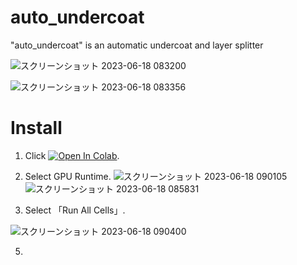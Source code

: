 # auto_undercoat
"auto_undercoat" is an automatic undercoat and layer splitter

![スクリーンショット 2023-06-18 083200](https://github.com/mattyamonaca/auto_undercoat/assets/48423148/b87f9a90-ca81-4947-a558-9bc7fac5071c)

![スクリーンショット 2023-06-18 083356](https://github.com/mattyamonaca/auto_undercoat/assets/48423148/f9745298-e428-4ff7-a3ac-e9c05cee7e25)

# Install
1. Click [![Open In Colab](https://colab.research.google.com/assets/colab-badge.svg)](https://colab.research.google.com/github/mattyamonaca/auto_undercoat/blob/main/launch_app.ipynb).
   
2. Select GPU Runtime.
 ![スクリーンショット 2023-06-18 090105](https://github.com/mattyamonaca/auto_undercoat/assets/48423148/461b6208-3af6-43f4-a7de-2291cf83f5ad)
![スクリーンショット 2023-06-18 085831](https://github.com/mattyamonaca/auto_undercoat/assets/48423148/4f6b6d62-6e63-4e25-8486-7ce604ab17b8)

3. Select 「Run All Cells」.
   
![スクリーンショット 2023-06-18 090400](https://github.com/mattyamonaca/auto_undercoat/assets/48423148/27187080-dd32-4acd-8a38-98085aa36704)

5. 

